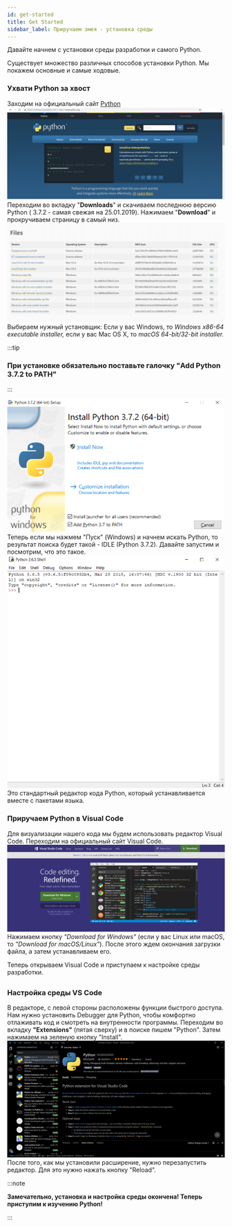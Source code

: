 ```yaml
---
id: get-started
title: Get Started
sidebar_label: Приручаем змея - установка среды
---
```


Давайте начнем с установки среды разработки и самого Python.

Существует множество различных способов установки Python. Мы покажем основные и самые ходовые.

### Ухвати Python за хвост

Заходим на официальный сайт [Python](https://www.python.org/)
![Официальный сайт Python](python-images/python-main-page.png)
Переходим во вкладку "**Downloads**" и скачиваем последнюю версию Python ( 3.7.2 - самая свежая на 25.01.2019). Нажимаем "**Download**" и прокручиваем страницу в самый низ.
![](python-images/files-python.png)
Выбираем нужный установщик: Если у вас Windows, то _Windows_  _x86-64 executable installer,_
если у вас Mac OS X, то _macOS 64-bit/32-bit installer._

:::tip
### При установке обязательно поставьте галочку "Add Python 3.7.2 to PATH"
:::

![](python-images/installer.png)
Теперь если мы нажмем "Пуск" (Windows) и начнем искать Python, то результат поиска будет такой - IDLE (Python 3.7.2). Давайте запустим и посмотрим, что это такое.
![Python Shell](python-images/python-shell.png)
Это стандартный редактор кода Python, который устанавливается вместе с пакетами языка.

### Приручаем Python в Visual Code

Для визуализации нашего кода мы будем использовать редактор Visual Code. Переходим на официальный сайт Visual Code.
![Официальный сайт Visual Code](python-images/vscode.png)
Нажимаем кнопку _"Download for Windows"_ (если у вас Linux или macOS, то _"Download for macOS/Linux"_). После этого ждем окончания загрузки файла, а затем устанавливаем его.

Теперь открываем Visual Code и приступаем к настройке среды разработки.
##
### Настройка среды VS Code
В редакторе, с левой стороны расположены функции быстрого доступа. Нам нужно установить Debugger для Python, чтобы комфортно отлаживать код и смотреть на внутренности программы.
Переходим во вкладку **"Extensions"** (пятая сверху) и в поиске пишем "Python". Затем нажимаем на зеленую кнопку "Install".
![](python-images/python-vs.png)
После того, как мы установили расширение, нужно перезапустить редактор. Для это нужно нажать кнопку "Reload".

:::note

**Замечательно, установка и настройка среды окончена! Теперь приступим к изучению Python!**

:::